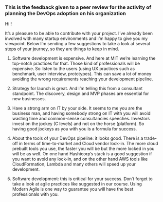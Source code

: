 ### This is the feedback given to a peer review for the activity of planning the DevOps adoption on his organization

Hi <name>!

It’s a pleasure to be able to contribute with your project.
I’ve already been involved with many startup environments and I’m happy to give you my viewpoint.
Below I’m sending a few suggestions to take a look at several steps of your journey, so they are things to keep in mind.

1. Software development is expensive. And here at MIT we’re learning the top-notch practices for that. Those kind of professionals will be expensive. So listen to the users (using UX practices such as benchmark, user interview, prototypes). This can save a lot of money avoiding the wrong requirements reaching your development pipeline.

2. Strategy for launch is great. And I’m telling this from a consultant standpoint. The discovery, design and MVP phases are essential for new businesses.

3. Have a strong arm on IT by your side. It seems to me you are the business man, and having somebody strong on IT with you will avoid wasting time and common-sense consultancies speeches. Investors invest on the jockey (C levels) and not on the horse (platform). So having good jockeys as you with you is a formula for success.

4. About the tools of your DevOps pipeline: it looks good. There is a trade-off in terms of time-to-market and Cloud vendor lock-in. The more cloud prebuilt tools you use, the faster you will be but the more locked in you will be as well. On one hand Hashicorp’s stack is a good suggestion if you want to avoid any lock-in, and on the other hand AWS tools like CloudFormation, Lambda and many others will speed up your development.

5. Software development: this is critical for your success. Don’t forget to take a look at agile practices like suggested in our course. Using Modern Agile is one way to guarantee you will have the best professionals with you.